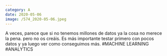 ```yaml
--- 
category: A 
date: 2020-05-06 
image: /574_2020-05-06.jpeg 
--- 
```


A veces, parece que si no tenemos millones de datos ya la cosa no merece la pena. pero no os creáis. Es más importante testar primero con pocos datos y ya luego ver como conseguimos más.  #MACHINE LEARNING #ANALYTICS